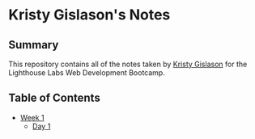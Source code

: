 # Kristy Gislason's Notes

## Summary

This repository contains all of the notes taken by [Kristy Gislason](https://github.com/kgislason) for the Lighthouse Labs Web Development Bootcamp.

## Table of Contents

* [Week 1](/Week_1)
  * [Day 1](/Week_1/Day_1/)